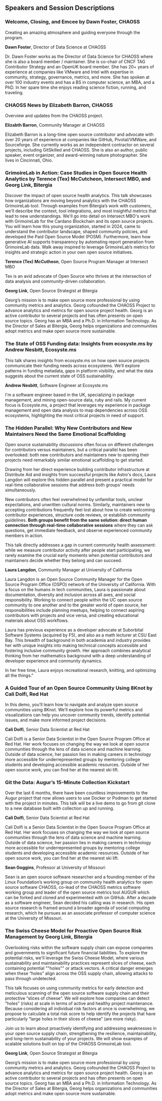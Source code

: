 ## Speakers and Session Descriptions

### Welcome, Closing, and Emcee by Dawn Foster, CHAOSS

Creating an amazing atmosphere and guiding everyone through the program.

 **Dawn Foster**, Director of Data Science at CHAOSS
 
Dr. Dawn Foster works as the Director of Data Science for CHAOSS where she is also a board member / maintainer. She is co-chair of CNCF TAG Contributor Strategy and an OpenUK board member. She has 20+ years of experience at companies like VMware and Intel with expertise in community, strategy, governance, metrics, and more. She has spoken at over 100 industry events and has a BS in computer science, an MBA, and a PhD. In her spare time she enjoys reading science fiction, running, and traveling.

### CHAOSS News by Elizabeth Barron, CHAOSS


Overview and updates from the CHAOSS project.

**Elizabth Barron**, Community Manager at CHAOSS

Elizabeth Barron is a long-time open source contributor and advocate with over 20 years of experience at companies like GitHub, Pivotal/VMWare, and Sourceforge. She currently works as an independent contractor on several projects, including GitSkilled and CHAOSS. She is also an author, public speaker, event organizer, and award-winning nature photographer. She lives in Cincinnati, Ohio.

### GrimoireLab in Action: Case Studies in Open Source Health Analytics by Terence (Tex) McCutcheon, Intersect MBO, and Georg Link, Bitergia

Discover the impact of open source health analytics. This talk showcases how organizations are moving beyond analytics with the CHAOSS GrimoireLab tool. Through examples from Bitergia’s work with customers, we'll describe the context, tool integrations, and most insightful metrics that lead to new understandings. We'll go into detail on Intersect MBO's work with GrimoireLab for the Cardano Blockchain and its open source projects. You will learn how this young organization, started in 2024, came to understand the contributor landscape, shaped community policies, and developed the Paid Open Source Model (POSM). Furthermore, learn how generative AI supports transparency by automating report generation from GrimoireLab data. Walk away inspired to leverage GrimoireLab’s metrics for insights and strategic action in your own open source initiatives.

**Terence (Tex) McCutheon**, Open Source Program Manager at Intersect MBO

Tex is an avid advocate of Open Source who thrives at the intersection of data analysis and community-driven collaboration. 

**Georg Link**, Open Source Strategist at Bitergia

Georg’s mission is to make open source more professional by using community metrics and analytics. Georg cofounded the CHAOSS Project to advance analytics and metrics for open source project health. Georg is an active contributor to several projects and has often presents on open source topics. Georg has an MBA and a Ph.D. in Information Technology. As the Director of Sales at Bitergia, Georg helps organizations and communities adopt metrics and make open source more sustainable.

### The State of OSS Funding data: Insights from ecosyste.ms by Andrew Nesbitt, Ecosyste.ms

This talk shares insights from ecosyste.ms on how open source projects communicate their funding needs across ecosystems. We’ll explore patterns in funding metadata, gaps in platform visibility, and what the data suggests about the current state of OSS sustainability.

**Andrew Nesbitt**, Software Engineer at Ecosyste.ms

I'm a software engineer based in the UK, specializing in package management, and mining open-source data, ruby and rails. My current focus is Ecosyste.ms, a project that leverages my experience in package management and open data analysis to map dependencies across OSS ecosystems, highlighting the most critical projects in need of support.

### The Hidden Parallel: Why New Contributors and New Maintainers Need the Same Emotional Scaffolding

Open source sustainability discussions often focus on different challenges for contributors versus maintainers, but a critical parallel has been overlooked: both new contributors and maintainers new to opening their projects need remarkably similar emotional scaffolding to get started.

Drawing from her direct experience building contributor infrastructure at Distribute Aid and insights from successful projects like Astro's docs, Laura Langdon will explore this hidden parallel and present a practical model for real-time collaborative sessions that address both groups' needs simultaneously.

New contributors often feel overwhelmed by unfamiliar tools, unclear expectations, and unwritten cultural norms. Similarly, maintainers new to accepting contributions frequently feel lost about how to create welcoming contributor experiences, structure code reviews, or establish community guidelines. **Both groups benefit from the same solution: direct human connection through real-time collaborative sessions** where they can ask questions, get immediate feedback, and observe experienced community members in action.

This talk directly addresses a gap in current community health assessment: while we measure contributor activity after people start participating, we rarely examine the crucial early moments when potential contributors and maintainers decide whether they belong and can succeed.

**Laura Langdon**, Community Manager at University of California

Laura Langdon is an Open Source Community Manager for the Open Source Program Office (OSPO) network of the University of California. With a focus on the humans in tech communities, Laura is passionate about documentation, diversity and inclusion across all axes, and social responsibility. Working to connect people within the UC open source community to one another and to the greater world of open source, her responsibilities include planning meetups, helping to connect aspiring contributors with projects and vice versa, and creating educational materials about OSS workflows.

Laura has previous experience as a developer advocate at Suborbital Software Systems (acquired by F5), and also as a math lecturer at CSU East Bay. This breadth of background in both academia and industry provides her with unique insights into making technical concepts accessible and fostering inclusive community growth. Her approach combines analytical thinking from her mathematics background with a deep understanding of developer experience and community dynamics.

In her free time, Laura enjoys recreational research, knitting, and optimizing all the things."

### A Guided Tour of an Open Source Community Using 8Knot	by Cali Dolfi, Red Hat

In this demo, you’ll learn how to navigate and analyze open source communities using 8Knot. We’ll explore how its powerful metrics and visualizations can help you uncover community trends, identify potential issues, and make more informed project decisions.

**Cali Dolfi**, Senior Data Scientist	at Red Hat

Cali Dolfi is a Senior Data Scientist in the Open Source Program Office at Red Hat. Her work focuses on changing the way we look at open source communities through the lens of data science and machine learning. Outside of data science, her passion lies in making careers in technology more accessible for underrepresented groups by mentoring college students and developing accessible academic resources. Outside of her open source work, you can find her at the nearest ski lift.

### Git the Data: Augur’s 15-Minute Collection Kickstart

Over the last 6 months, there have been countless improvements to the Augur project that now allows users to use Docker or Podman to get started with the project in minutes. This talk will be a live demo to go from git clone to a new database built with collection up and running. 

**Cali Dolfi**, Senior Data Scientist	at Red Hat

Cali Dolfi is a Senior Data Scientist in the Open Source Program Office at Red Hat. Her work focuses on changing the way we look at open source communities through the lens of data science and machine learning. Outside of data science, her passion lies in making careers in technology more accessible for underrepresented groups by mentoring college students and developing accessible academic resources. Outside of her open source work, you can find her at the nearest ski lift.

**Sean Goggins**, Professor at University of Missouri

Sean is an open source software researcher and a founding member of the Linux Foundation’s working group on community health analytics for open source software CHAOSS, co-lead of the CHAOSS metrics software working group and leader of the open source metrics tool AUGUR which can be forked and cloned and experimented with on GitHub. After a decade as a software engineer, Sean decided his calling was in research. His open source research is framed around a broader agenda of social computing research, which he pursues as an associate professor of computer science at the University of Missouri.  

### The Swiss Cheese Model for Proactive Open Source Risk Management by Georg Link, Bitergia

Overlooking risks within the software supply chain can expose companies and governments to significant future financial liabilities. To explore the potential risks, we'll leverage the Swiss Cheese Model, where various sustainability and maintainability practices represent slices of cheese, each containing potential ""holes"" or attack vectors. A critical danger emerges when these “holes” align across the OSS supply chain, allowing attacks to pass through undetected.

This talk focuses on using community metrics for early detection and meticulous scanning of the open source software supply chain and their protective “slices of cheese”. We will explore how companies can detect “holes” (risks) at scale in terms of active and healthy project maintenance. Because considering all individual risk factors at once is overwhelming, we propose to calculate a total risk score to help identify the projects that have particularly “large holes in their slices of cheese” (are more risky).

Join us to learn about proactively identifying and addressing weaknesses in your open source supply chain, strengthening the resilience, maintainability, and long-term sustainability of your projects. We will show examples of scalable solutions built on top of the CHAOSS GrimoireLab tool.

**Georg Link**, Open Source Strategist at Bitergia

Georg’s mission is to make open source more professional by using community metrics and analytics. Georg cofounded the CHAOSS Project to advance analytics and metrics for open source project health. Georg is an active contributor to several projects and has often presents on open source topics. Georg has an MBA and a Ph.D. in Information Technology. As the Director of Sales at Bitergia, Georg helps organizations and communities adopt metrics and make open source more sustainable.

